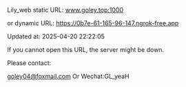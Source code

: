 Lily_web static URL: www.goley.top:1000

or dynamic URL: https://0b7e-61-165-96-147.ngrok-free.app

Updated at: 2025-04-20 22:22:05

If you cannot open this URL, the server might be down.

Please contact: 

goley04@foxmail.com Or Wechat:GL_yeaH